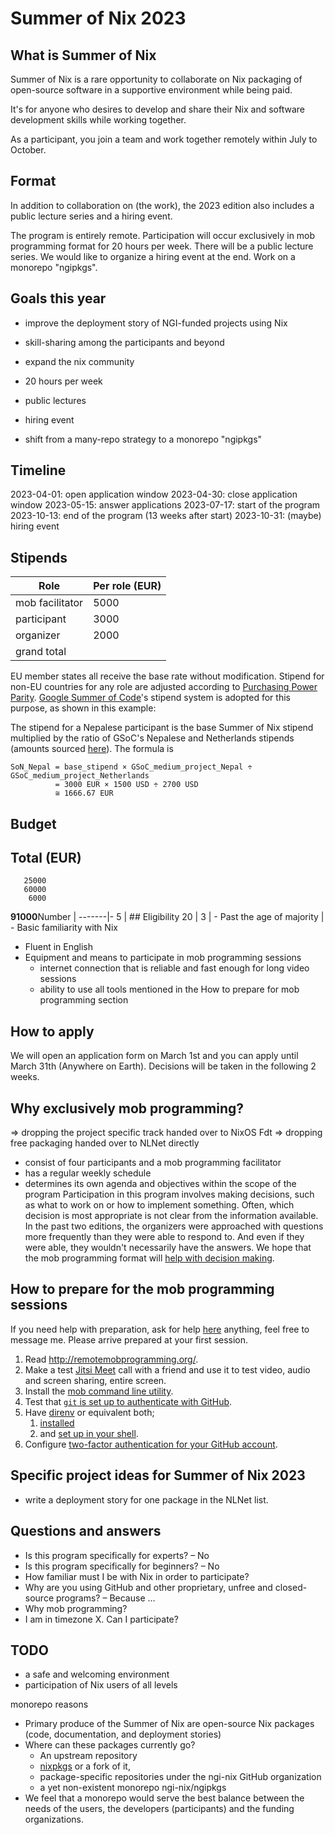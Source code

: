 # Summer of Nix 2023

## What is Summer of Nix

Summer of Nix is a rare opportunity to collaborate on Nix packaging of open-source software in a supportive environment while being paid.

It's for anyone who desires to develop and share their Nix and software development skills while working together.

As a participant, you join a team and work together remotely within July to October.

## Format

In addition to collaboration on (the work), the 2023 edition also includes a public lecture series and a hiring event.

The program is entirely remote.
Participation will occur exclusively in mob programming format for 20 hours per week.
There will be a public lecture series.
We would like to organize a hiring event at the end.
Work on a monorepo "ngipkgs".

## Goals this year

- improve the deployment story of NGI-funded projects using Nix
- skill-sharing among the participants and beyond
- expand the nix community

- 20 hours per week
- public lectures
- hiring event
- shift from a many-repo strategy to a monorepo "ngipkgs"

## Timeline

2023-04-01: open application window
2023-04-30: close application window
2023-05-15: answer applications
2023-07-17: start of the program
2023-10-13: end of the program (13 weeks after start)
2023-10-31: (maybe) hiring event

## Stipends

Role            | Per role (EUR) 
----------------|----------------
mob facilitator |           5000 
participant     |           3000 
organizer       |           2000 
grand total     |

EU member states all receive the base rate without modification.
Stipend for non-EU countries for any role are adjusted according to [Purchasing Power Parity](https://en.wikipedia.org/wiki/Purchasing_power_parity).
[Google Summer of Code](https://developers.google.com/open-source/gsoc/help/student-stipends)'s stipend system is adopted for this purpose, as shown in this example:

The stipend for a Nepalese participant is the base Summer of Nix stipend multiplied by the ratio of GSoC's Nepalese and Netherlands stipends (amounts sourced [here](https://developers.google.com/open-source/gsoc/help/student-stipends#total_stipend_amount)).
The formula is

```
SoN_Nepal = base_stipend × GSoC_medium_project_Nepal ÷ GSoC_medium_project_Netherlands
          = 3000 EUR × 1500 USD ÷ 2700 USD
          ≅ 1666.67 EUR
```

## Budget


 Total (EUR)
------------
       25000
       60000
        6000
   **91000**Number | 
-------|-
     5 | ## Eligibility
    20 | 
     3 | - Past the age of majority
       | - Basic familiarity with Nix


- Fluent in English
- Equipment and means to participate in mob programming sessions
  - internet connection that is reliable and fast enough for long video sessions
  - ability to use all tools mentioned in the How to prepare for mob programming section

## How to apply

We will open an application form on March 1st and you can apply until March 31th (Anywhere on Earth).
Decisions will be taken in the following 2 weeks.

## Why exclusively mob programming?

=> dropping the project specific track handed over to NixOS Fdt
=> dropping free packaging handed over to NLNet directly

   - consist of four participants and a mob programming facilitator
   - has a regular weekly schedule
   - determines its own agenda and objectives within the scope of the program
Participation in this program involves making decisions, such as what to work on or how to implement something.
Often, which decision is most appropriate is not clear from the information available.
In the past two editions, the organizers were approached with questions more frequently than they were able to respond to.
And even if they were able, they wouldn't necessarily have the answers.
We hope that the mob programming format will [help with decision making](#why-mob-programming).

## How to prepare for the mob programming sessions

If you need help with preparation, ask for help [here](TODO)  anything, feel free to message me. Please arrive prepared at your first session.

1. Read http://remotemobprogramming.org/.
1. Make a test [Jitsi Meet](https://meet.jit.si/) call with a friend and use it to test video, audio and screen sharing, entire screen.
1. Install the [mob command line utility](https://mob.sh/).
1. Test that [`git` is set up to authenticate with GitHub](https://docs.github.com/en/get-started/quickstart/set-up-git).
1. Have [direnv](https://direnv.net/) or equivalent both;
   1. [installed](https://direnv.net/docs/installation.html)
   1. and [set up in your shell](https://direnv.net/docs/hook.html).
1. Configure [two-factor authentication for your GitHub account](https://docs.github.com/en/authentication/securing-your-account-with-two-factor-authentication-2fa/about-two-factor-authentication).

## Specific project ideas for Summer of Nix 2023

- write a deployment story for one package in the NLNet list.

## Questions and answers

- Is this program specifically for experts? – No 
- Is this program specifically for beginners? – No
- How familiar must I be with Nix in order to participate?
- Why are you using GitHub and other proprietary, unfree and closed-source programs? – Because ...
- Why mob programming?
- I am in timezone X. Can I participate?




## TODO

- a safe and welcoming environment
- participation of Nix users of all levels

monorepo reasons
  - Primary produce of the Summer of Nix are open-source Nix packages (code, documentation, and deployment stories)
  - Where can these packages currently go?
    - An upstream repository
    - [nixpkgs]() or a fork of it,
    - package-specific repositories under the ngi-nix GitHub organization
    - a yet non-existent monorepo ngi-nix/ngipkgs
  - We feel that a monorepo would serve the best balance between the needs of the users, the developers (participants) and the funding organizations. 
